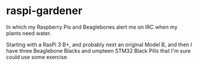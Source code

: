 # raspi-gardener
In which my Raspberry Pis and Beaglebones alert me on IRC when my plants need water.

Starting with a RasPi 3 B+, and probably next an original Model B, and then I have three Beaglebone Blacks and umpteen STM32 Black Pills that I'm sure could use some exercise.
